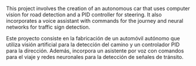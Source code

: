This project involves the creation of an autonomous car that uses computer vision for road detection and a PID controller for steering. It also incorporates a voice assistant with commands for the journey and neural networks for traffic sign detection.

Este proyecto consiste en la fabricación de un automóvil autónomo que utiliza visión artificial para la detección del camino y un controlador PID para la dirección. Además, incorpora un asistente por voz con comandos para el viaje y redes neuronales para la detección de señales de tránsito.
